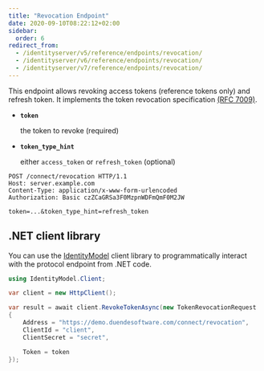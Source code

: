 ```yaml
---
title: "Revocation Endpoint"
date: 2020-09-10T08:22:12+02:00
sidebar:
  order: 6
redirect_from:
  - /identityserver/v5/reference/endpoints/revocation/
  - /identityserver/v6/reference/endpoints/revocation/
  - /identityserver/v7/reference/endpoints/revocation/
---
```


This endpoint allows revoking access tokens (reference tokens only) and refresh token.
It implements the token revocation specification [(RFC 7009)](https://tools.ietf.org/html/rfc7009).

* **`token`**

  the token to revoke (required)

* **`token_type_hint`**

  either `access_token` or `refresh_token` (optional)

```text
POST /connect/revocation HTTP/1.1
Host: server.example.com
Content-Type: application/x-www-form-urlencoded
Authorization: Basic czZCaGRSa3F0MzpnWDFmQmF0M2JW

token=...&token_type_hint=refresh_token
```

## .NET client library

You can use the [IdentityModel](https://identitymodel.readthedocs.io) client library to programmatically interact with
the protocol endpoint from .NET code.

```cs
using IdentityModel.Client;

var client = new HttpClient();

var result = await client.RevokeTokenAsync(new TokenRevocationRequest
{
    Address = "https://demo.duendesoftware.com/connect/revocation",
    ClientId = "client",
    ClientSecret = "secret",

    Token = token
});
```
